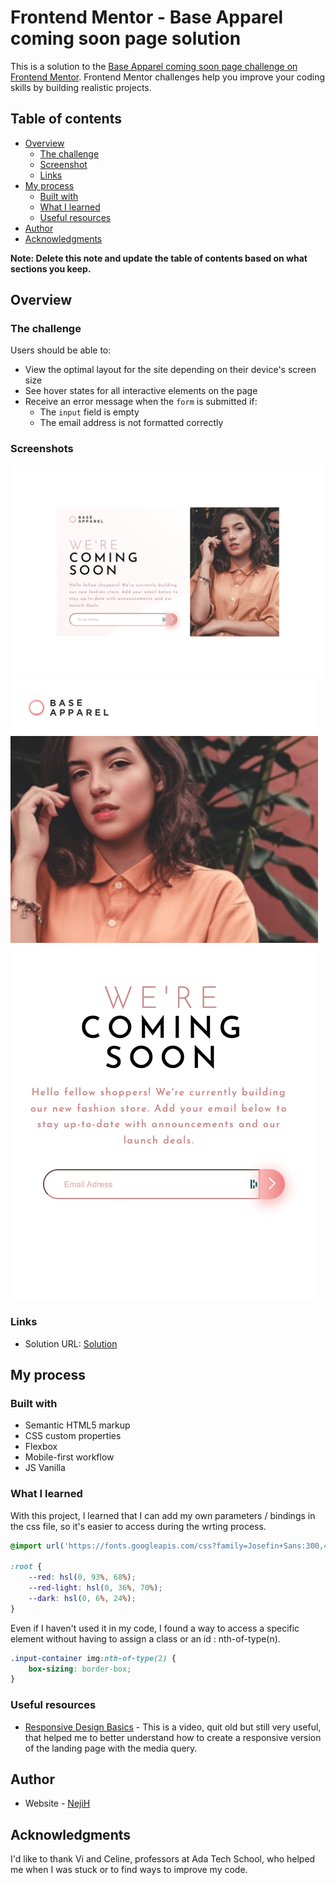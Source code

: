 # Frontend Mentor - Base Apparel coming soon page solution

This is a solution to the [Base Apparel coming soon page challenge on Frontend Mentor](https://www.frontendmentor.io/challenges/base-apparel-coming-soon-page-5d46b47f8db8a7063f9331a0). Frontend Mentor challenges help you improve your coding skills by building realistic projects. 

## Table of contents

- [Overview](#overview)
  - [The challenge](#the-challenge)
  - [Screenshot](#screenshot)
  - [Links](#links)
- [My process](#my-process)
  - [Built with](#built-with)
  - [What I learned](#what-i-learned)
  - [Useful resources](#useful-resources)
- [Author](#author)
- [Acknowledgments](#acknowledgments)


**Note: Delete this note and update the table of contents based on what sections you keep.**

## Overview

### The challenge

Users should be able to:

- View the optimal layout for the site depending on their device's screen size
- See hover states for all interactive elements on the page
- Receive an error message when the `form` is submitted if:
  - The `input` field is empty
  - The email address is not formatted correctly

### Screenshots

![Version Web](./images/landing-page-web.png)
![Version Mobile](./images/landing-page-mobile.png)

### Links

- Solution URL: [Solution](https://nejih.github.io/landing-page/)

## My process

### Built with

- Semantic HTML5 markup
- CSS custom properties
- Flexbox
- Mobile-first workflow
- JS Vanilla

### What I learned

With this project, I learned that I can add my own parameters / bindings in the css file, so it's easier to access during the wrting process.

```css
@import url('https://fonts.googleapis.com/css?family=Josefin+Sans:300,400,600&display=swap');

:root {
    --red: hsl(0, 93%, 68%);
    --red-light: hsl(0, 36%, 70%);
    --dark: hsl(0, 6%, 24%);
}
```
Even if I haven't used it in my code, I found a way to access a specific element without having to assign a class or an id : nth-of-type(n).

```css
.input-container img:nth-of-type(2) {
    box-sizing: border-box;
}
```


### Useful resources

- [Responsive Design Basics](https://www.youtube.com/watch?v=na-X_SM8vg0&t=680s) - This is a video, quit old but still very useful, that helped me to better understand how to create a responsive version of the landing page with the media query.

## Author

- Website - [NejiH](https://www.your-site.com)

## Acknowledgments

I'd like to thank Vi and Celine, professors at Ada Tech School, who helped me when I was stuck or to find ways to improve my code.